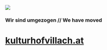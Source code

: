 ![](https://kulturhofvillach.at/img/grenzenlos_header_rs.png)

### Wir sind umgezogen // We have moved
# [kulturhofvillach.at](https://kulturhofvillach.at)
